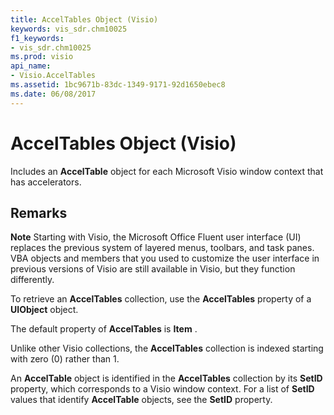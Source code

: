 ```yaml
---
title: AccelTables Object (Visio)
keywords: vis_sdr.chm10025
f1_keywords:
- vis_sdr.chm10025
ms.prod: visio
api_name:
- Visio.AccelTables
ms.assetid: 1bc9671b-83dc-1349-9171-92d1650ebec8
ms.date: 06/08/2017
---
```



# AccelTables Object (Visio)

Includes an **AccelTable** object for each Microsoft Visio window context that has accelerators.


## Remarks


 **Note**  Starting with Visio, the Microsoft Office Fluent user interface (UI) replaces the previous system of layered menus, toolbars, and task panes. VBA objects and members that you used to customize the user interface in previous versions of Visio are still available in Visio, but they function differently.

To retrieve an **AccelTables** collection, use the **AccelTables** property of a **UIObject** object.

The default property of **AccelTables** is **Item** .

Unlike other Visio collections, the **AccelTables** collection is indexed starting with zero (0) rather than 1.

An **AccelTable** object is identified in the **AccelTables** collection by its **SetID** property, which corresponds to a Visio window context. For a list of **SetID** values that identify **AccelTable** objects, see the **SetID** property.


